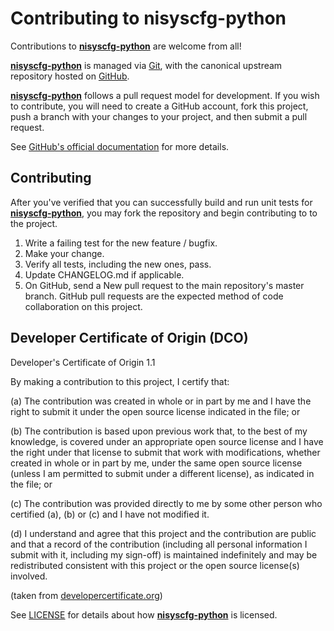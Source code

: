 Contributing to nisyscfg-python
===========================

Contributions to **[nisyscfg-python](https://github.com/tkrebes/nisyscfg-python)** are welcome from all!

**[nisyscfg-python](https://github.com/tkrebes/nisyscfg-python)** is managed via [Git](https://git-scm.com), with the canonical
upstream repository hosted on [GitHub](http://developercertificate.org/).

**[nisyscfg-python](https://github.com/tkrebes/nisyscfg-python)** follows a pull request model for development.
If you wish to contribute, you will need to create a GitHub account, fork this project,
push a branch with your changes to your project, and then submit a pull request.

See [GitHub's official documentation](https://help.github.com/articles/using-pull-requests/)
for more details.


Contributing
------------

After you've verified that you can successfully build and run unit tests for
**[nisyscfg-python](https://github.com/tkrebes/nisyscfg-python)**, you may fork the repository and
begin contributing to to the project.

1. Write a failing test for the new feature / bugfix.
2. Make your change.
3. Verify all tests, including the new ones, pass.
4. Update CHANGELOG.md if applicable.
5. On GitHub, send a New pull request to the main repository's master branch. GitHub
   pull requests are the expected method of code collaboration on this project.


Developer Certificate of Origin (DCO)
-------------------------------------

Developer's Certificate of Origin 1.1

By making a contribution to this project, I certify that:

(a) The contribution was created in whole or in part by me and I
    have the right to submit it under the open source license
    indicated in the file; or

(b) The contribution is based upon previous work that, to the best
    of my knowledge, is covered under an appropriate open source
    license and I have the right under that license to submit that
    work with modifications, whether created in whole or in part
    by me, under the same open source license (unless I am
    permitted to submit under a different license), as indicated
    in the file; or

(c) The contribution was provided directly to me by some other
    person who certified (a), (b) or (c) and I have not modified
    it.

(d) I understand and agree that this project and the contribution
    are public and that a record of the contribution (including all
    personal information I submit with it, including my sign-off) is
    maintained indefinitely and may be redistributed consistent with
    this project or the open source license(s) involved.

(taken from [developercertificate.org](http://developercertificate.org/))

See [LICENSE](https://github.com/tkrebes/nisyscfg-python/blob/master/LICENSE) for details about
how **[nisyscfg-python](https://github.com/tkrebes/nisyscfg-python)** is licensed.

